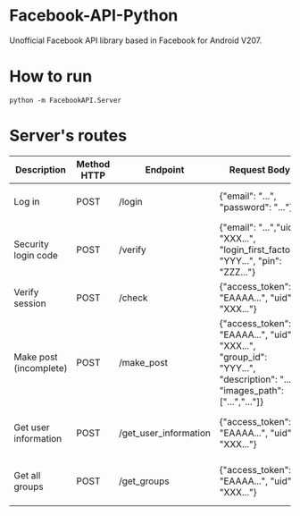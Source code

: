 # Facebook-API-Python

Unofficial Facebook API library based in Facebook for Android V207.

# How to run

```
python -m FacebookAPI.Server
```

# Server's routes

| Description | Method HTTP | Endpoint | Request Body | Response Body | 
|-|-|-|-|-|
| Log in | POST | /login | {"email": "...", "password": "..."} | {"access_token": "EAAAA...", "uid": "XXX..."} |
| Security login code | POST | /verify | {"email": "...","uid": "XXX...", "login_first_factor": "YYY...", "pin": "ZZZ..."} | {"access_token": "EAAAA...", "uid": "XXX..."} | 
| Verify session | POST | /check | {"access_token": "EAAAA...", "uid": "XXX..."} | {"value": True|False} |
| Make post (incomplete)| POST | /make_post | {"access_token": "EAAAA...", "uid": "XXX...", "group_id": "YYY...", "description": "...", "images_path": ["...","..."]} | {"post_url": "https://..."} |
| Get user information | POST | /get_user_information | {"access_token": "EAAAA...", "uid": "XXX..."} | {"full_name": "...", "image_name": "..."} |
| Get all groups | POST | /get_groups | {"access_token": "EAAAA...", "uid": "XXX..."} | { "groups":[{"name": "...", "id": "...","url": "..."}, ... ] }|

